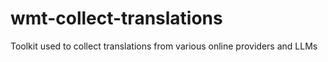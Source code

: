 # wmt-collect-translations
Toolkit used to collect translations from various online providers and LLMs
